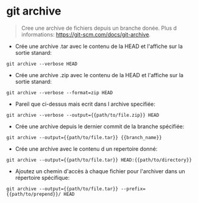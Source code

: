 # git archive

> Cree une archive de fichiers depuis un branche donée.
> Plus d informations: <https://git-scm.com/docs/git-archive>.

- Crée une archive .tar avec le contenu de la HEAD et l'affiche sur la sortie stanard:

`git archive --verbose HEAD`

- Crée une archive .zip avec le contenu de la HEAD et l'affiche sur la sortie stanard:

`git archive --verbose --format=zip HEAD`

- Pareil que ci-dessus mais ecrit dans l archive specifiée:

`git archive --verbose --output={{path/to/file.zip}} HEAD`

- Crée une archive depuis le dernier commit de la branche spécifiée:

`git archive --output={{path/to/file.tar}} {{branch_name}}`

- Crée une archive avec le contenu d un repertoire donné:

`git archive --output={{path/to/file.tar}} HEAD:{{path/to/directory}}`

- Ajoutez un chemin d'accès à chaque fichier pour l'archiver dans un répertoire spécifique:

`git archive --output={{path/to/file.tar}} --prefix={{path/to/prepend}}/ HEAD`
